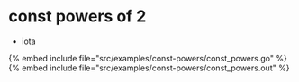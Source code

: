 # const powers of 2

* iota

{% embed include file="src/examples/const-powers/const_powers.go" %}
{% embed include file="src/examples/const-powers/const_powers.out" %}
